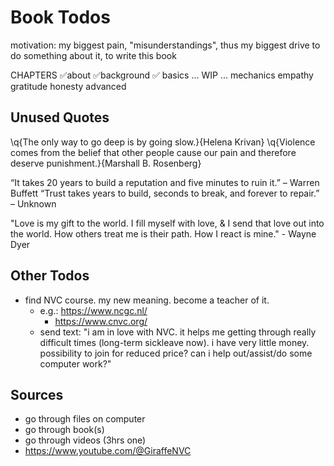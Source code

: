 # Book Todos

motivation: my biggest pain, "misunderstandings", thus my biggest drive to do something about it, to write this book

CHAPTERS
    ✅about
    ✅background
    ✅ basics
    ... WIP ... mechanics
    empathy
    gratitude
    honesty
    advanced


## Unused Quotes

\q{The only way to go deep is by going slow.}{Helena Krivan}
\q{Violence comes from the belief that other people cause our pain and therefore deserve punishment.}{Marshall B. Rosenberg}

“It takes 20 years to build a reputation and five minutes to ruin it.” – Warren Buffett
“Trust takes years to build, seconds to break, and forever to repair.” – Unknown

"Love is my gift to the world. I fill myself with love, & I send that love out into the world. How others treat me is their path. How I react is mine." - Wayne Dyer

## Other Todos

* find NVC course. my new meaning. become a teacher of it.
  * e.g.: https://www.ncgc.nl/
    * https://www.cnvc.org/
  * send text: "i am in love with NVC. it helps me getting through really difficult times (long-term sickleave now). i have very little money. possibility to join for reduced price? can i help out/assist/do some computer work?"

## Sources

* go through files on computer
* go through book(s)
* go through videos (3hrs one)
* https://www.youtube.com/@GiraffeNVC 

